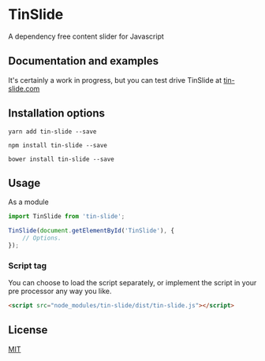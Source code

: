 # TinSlide
A dependency free content slider for Javascript

## Documentation and examples
It's certainly a work in progress, but you can test drive TinSlide at [tin-slide.com](https://tin-slide.com "TinSlide website")

## Installation options
```
yarn add tin-slide --save
```
```
npm install tin-slide --save
```
```
bower install tin-slide --save
```

## Usage
As a module
```js
import TinSlide from 'tin-slide';

TinSlide(document.getElementById('TinSlide'), {
    // Options.
});
```

### Script tag
You can choose to load the script separately, or implement the script in your pre processor any way you like.
```html
<script src="node_modules/tin-slide/dist/tin-slide.js"></script>
```

## License
[MIT](LICENSE)